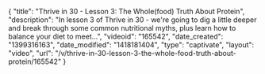 {
    "title": "Thrive in 30 - Lesson 3: The Whole(food) Truth About Protein",
    "description": "In lesson 3 of Thrive in 30 - we're going to dig a little deeper and break through some common nutritional myths, plus learn how to balance your diet to meet...",
    "videoid": "165542",
    "date_created": "1399316163",
    "date_modified": "1418181404",
    "type": "captivate",
    "layout": "video",
    "url": "\/v\/thrive-in-30-lesson-3-the-whole-food-truth-about-protein\/165542"
}